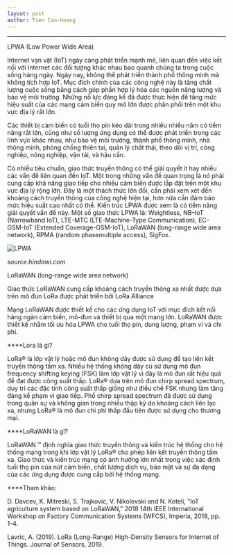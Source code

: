 ```yaml
---
layout: post
author: Tien Cao-hoang
---
```

***


LPWA (Low Power Wide Area)

Internet vạn vật (IoT) ngày càng phát triển mạnh mẽ, liên quan đến việc kết nối với Internet các đối tượng khác nhau bao quanh chúng ta trong cuộc sống hàng ngày. Ngày nay, không thể phát triển thành phố thông minh mà không tích hợp IoT. Mục đích chính của các công nghệ này là tăng chất lượng cuộc sống bằng cách góp phần hợp lý hóa các nguồn năng lượng và bảo vệ môi trường. Những nỗ lực đáng kể đã được thực hiện để tăng mức hiệu suất của các mạng cảm biến quy mô lớn được phân phối trên một khu vực địa lý rất lớn.

Các thiết bị cảm biến có tuổi thọ pin kéo dài trong nhiều nhiều năm có tiềm năng rất lớn, cũng như số lượng ứng dụng có thể được phát triển trong các lĩnh vực khác nhau, như bảo vệ môi trường, thành phố thông minh, nhà thông minh, phòng chống thiên tai, quản lý chất thải, theo dõi vị trí, công nghiệp, nông nghiệp, vận tải, và hậu cần.

Có nhiều tiêu chuẩn, giao thức truyền thông có thể giải quyết ít hay nhiều các vấn đề liên quan đến IoT. Một trong những vấn đề quan trọng là nó phải cung cấp khả năng giao tiếp cho nhiều cảm biến được lắp đặt trên một khu vực địa lý rộng lớn. Đây là một thách thức lớn đối, cần phải xem xét đến khoảng cách truyền thông của công nghệ hiện tại, hơn nữa cần đảm bảo mức hiệu suất cao nhất có thể. Kiến trúc LPWA được xem là có tiềm năng giải quyết vấn đề này. Một số giao thức LPWA là: Weightless, NB–IoT (Narrowband IoT), LTE-MTC (LTE-Machine-Type Communication), EC-GSM-IoT (Extended Coverage-GSM-IoT), LoRaWAN (long-range wide area network), RPMA (random phasemultiple access), SigFox.



![LPWA](https://static-01.hindawi.com/articles/js/volume-2019/3502987/figures/3502987.fig.001.svgz)

*source:hindawi.com*

LoRaWAN (long-range wide area network)

Giao thức LoRaWAN cung cấp khoảng cách truyền thông xa nhất được dựa trên mô đun LoRa được phát triển bởi LoRa Alliance

Mạng LoRaWAN được thiết kế cho các ứng dụng IoT với mục đích kết nối hàng ngàn cảm biến, mô-đun và thiết bị qua một mạng lớn. LoRaWAN được thiết kế nhằm tối ưu hóa LPWA cho tuổi thọ pin, dung lượng, phạm vi và chi phí.

****Lora là gì?

LoRa® là lớp vật lý hoặc mô đun không dây được sử dụng để tạo liên kết truyền thông tầm xa. Nhiều hệ thống không dây cũ sử dụng mô đun frequency shifting keying (FSK) làm lớp vật lý vì đây là mô đun rất hiệu quả để đạt được công suất thấp. LoRa® dựa trên mô đun chirp spread spectrum, duy trì các đặc tính công suất thấp giống như điều chế FSK nhưng làm tăng đáng kể phạm vi giao tiếp. Phổ chirp spread spectrum đã được sử dụng trong quân sự và không gian trong nhiều thập kỷ do khoảng cách liên lạc xa, nhưng LoRa® là mô đun chi phí thấp đầu tiên được sử dụng cho thương mại.

****LoRaWAN là gì?

LoRaWAN ™ định nghĩa giao thức truyền thông và kiến trúc hệ thống cho hệ thống mạng trong khi lớp vật lý LoRa® cho phép liên kết truyền thông tầm xa. Giao thức và kiến trúc mạng có ảnh hưởng lớn nhất trong việc xác định tuổi thọ pin của nút cảm biến, chất lượng dịch vụ, bảo mật và sự đa dạng của các ứng dụng được cung cấp bởi hệ thống mạng.

****Tham khảo:

D. Davcev, K. Mitreski, S. Trajkovic, V. Nikolovski and N. Koteli, "IoT agriculture system based on LoRaWAN," 2018 14th IEEE International Workshop on Factory Communication Systems (WFCS), Imperia, 2018, pp. 1-4.

Lavric, A. (2019). LoRa (Long-Range) High-Density Sensors for Internet of Things. Journal of Sensors, 2019.
